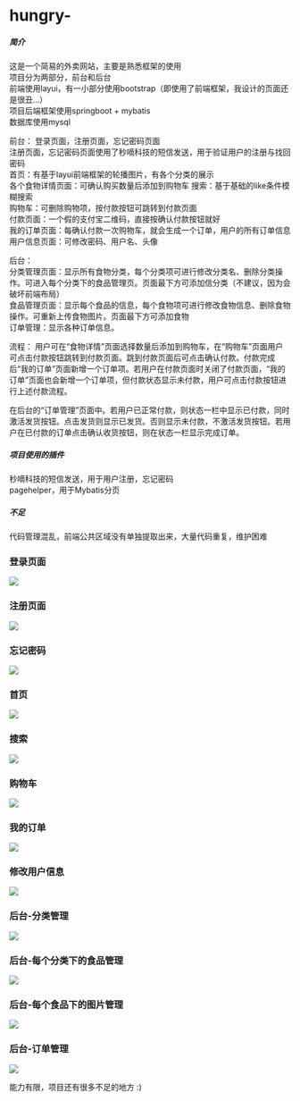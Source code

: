 # hungry-

##### 简介
这是一个简易的外卖网站，主要是熟悉框架的使用  
项目分为两部分，前台和后台  
前端使用layui，有一小部分使用bootstrap（即使用了前端框架，我设计的页面还是很丑...）   
项目后端框架使用springboot + mybatis  
数据库使用mysql

前台： 
登录页面，注册页面，忘记密码页面  
注册页面，忘记密码页面使用了秒嘀科技的短信发送，用于验证用户的注册与找回密码  
首页：有基于layui前端框架的轮播图片，有各个分类的展示  
各个食物详情页面：可确认购买数量后添加到购物车
搜索：基于基础的like条件模糊搜索  
购物车：可删除购物项，按付款按钮可跳转到付款页面  
付款页面：一个假的支付宝二维码，直接按确认付款按钮就好  
我的订单页面：每确认付款一次购物车，就会生成一个订单，用户的所有订单信息
用户信息页面：可修改密码、用户名、头像  

后台：  
分类管理页面：显示所有食物分类，每个分类项可进行修改分类名、删除分类操作。可进入每个分类下的食品管理页。页面最下方可添加信分类（不建议，因为会破坏前端布局）  
食品管理页面：显示每个食品的信息，每个食物项可进行修改食物信息、删除食物操作。可重新上传食物图片。页面最下方可添加食物  
订单管理：显示各种订单信息。



流程：
用户可在“食物详情”页面选择数量后添加到购物车，在“购物车”页面用户可点击付款按钮跳转到付款页面。跳到付款页面后可点击确认付款。付款完成后“我的订单”页面新增一个订单项。若用户在付款页面时关闭了付款页面，“我的订单”页面也会新增一个订单项，但付款状态显示未付款，用户可点击付款按钮进行上述付款流程。  

在后台的“订单管理”页面中。若用户已正常付款，则状态一栏中显示已付款，同时激活发货按钮。点击发货则显示已发货。否则显示未付款，不激活发货按钮。若用户在已付款的订单点击确认收货按钮，则在状态一栏显示完成订单。
  


##### 项目使用的插件
秒嘀科技的短信发送，用于用户注册，忘记密码  
pagehelper，用于Mybatis分页  

##### 不足
代码管理混乱，前端公共区域没有单独提取出来，大量代码重复，维护困难

### 登录页面
![](https://raw.githubusercontent.com/LJH612342/hungry-/master/readmeImg/1.png)

### 注册页面
![](https://raw.githubusercontent.com/LJH612342/hungry-/master/readmeImg/2.png)

### 忘记密码
![](https://raw.githubusercontent.com/LJH612342/hungry-/master/readmeImg/3.png)

### 首页
![](https://raw.githubusercontent.com/LJH612342/hungry-/master/readmeImg/4.png)

### 搜索
![](https://raw.githubusercontent.com/LJH612342/hungry-/master/readmeImg/5.png)

### 购物车
![](https://raw.githubusercontent.com/LJH612342/hungry-/master/readmeImg/6.png)

### 我的订单
![](https://raw.githubusercontent.com/LJH612342/hungry-/master/readmeImg/7.png)

### 修改用户信息
![](https://raw.githubusercontent.com/LJH612342/hungry-/master/readmeImg/8.png)

### 后台-分类管理
![](https://raw.githubusercontent.com/LJH612342/hungry-/master/readmeImg/9.png)

### 后台-每个分类下的食品管理
![](https://raw.githubusercontent.com/LJH612342/hungry-/master/readmeImg/10.png)

### 后台-每个食品下的图片管理
![](https://raw.githubusercontent.com/LJH612342/hungry-/master/readmeImg/11.png)

### 后台-订单管理
![](https://raw.githubusercontent.com/LJH612342/hungry-/master/readmeImg/12.png)

能力有限，项目还有很多不足的地方 :)
